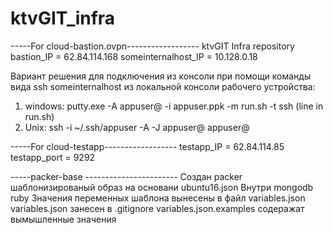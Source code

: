 # ktvGIT_infra
-----For cloud-bastion.ovpn------------------
ktvGIT Infra repository
bastion_IP = 62.84.114.168
someinternalhost_IP = 10.128.0.18

Вариант решения для подключения из консоли при помощи команды вида ssh someinternalhost из локальной консоли рабочего устройства:
1. windows: putty.exe -A appuser@<ip bastion> -i <path to>appuser.ppk -m <path to some file>run.sh -t
   ssh <ip someinternalhost> (line in run.sh)
2. Unix: ssh -i ~/.ssh/appuser -A -J appuser@<ip bastion> appuser@<ip someinternalhost>

-----For cloud-testapp------------------
testapp_IP = 62.84.114.85
testapp_port = 9292

-----packer-base -----------------------
Создан packer шаблонизированый образ на основани ubuntu16.json
Внутри mongodb ruby
Значения переменных шаблона вынесены в файл variables.json
variables.json занесен в .gitignore
variables.json.examples содеражат вымышленные значения

